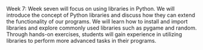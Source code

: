 Week 7:
Week seven will focus on using libraries in Python. We will introduce the concept of Python libraries and discuss how they can extend the functionality of our programs. We will learn how to install and import libraries and explore commonly used libraries such as pygame and random. Through hands-on exercises, students will gain experience in utilizing libraries to perform more advanced tasks in their programs.